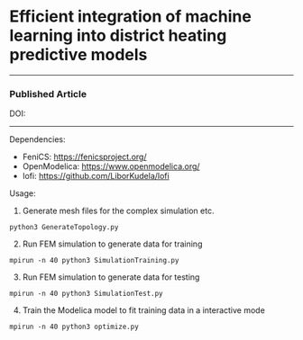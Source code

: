 # Efficient integration of machine learning into district heating predictive models
---
### Published Article
DOI:

---
Dependencies:
- FeniCS: https://fenicsproject.org/
- OpenModelica: https://www.openmodelica.org/
- lofi: https://github.com/LiborKudela/lofi

Usage:

1) Generate mesh files for the complex simulation etc.
```console
python3 GenerateTopology.py
```

2) Run FEM simulation to generate data for training
```console
mpirun -n 40 python3 SimulationTraining.py
```

3) Run FEM simulation to generate data for testing
```console
mpirun -n 40 python3 SimulationTest.py
```
4) Train the Modelica model to fit training data in a interactive mode
```console
mpirun -n 40 python3 optimize.py
```
